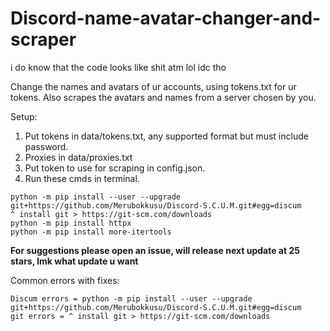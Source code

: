 # Discord-name-avatar-changer-and-scraper


i do know that the code looks like shit atm lol idc tho


Change the names and avatars of ur accounts, using tokens.txt for ur tokens. Also scrapes the avatars and names from a server chosen by you. 

Setup:
1. Put tokens in data/tokens.txt, any supported format but must include password.
2. Proxies in data/proxies.txt
3. Put token to use for scraping in config.json.
4. Run these cmds in terminal. 
```
python -m pip install --user --upgrade git+https://github.com/Merubokkusu/Discord-S.C.U.M.git#egg=discum
^ install git > https://git-scm.com/downloads
python -m pip install httpx
python -m pip install more-itertools
```

**For suggestions please open an issue, will release next update at 25 stars, lmk what update u want**


Common errors with fixes:
```
Discum errors = python -m pip install --user --upgrade git+https://github.com/Merubokkusu/Discord-S.C.U.M.git#egg=discum
git errors = ^ install git > https://git-scm.com/downloads
```
